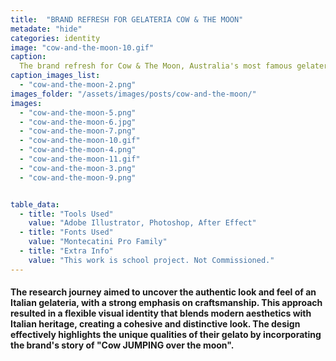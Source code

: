 ```yaml
---
title:  "BRAND REFRESH FOR GELATERIA COW & THE MOON"
metadate: "hide"
categories: identity
image: "cow-and-the-moon-10.gif"
caption: 
  The brand refresh for Cow & The Moon, Australia's most famous gelateria, aimed to reflect the brand's core values and market positioning. The challenge was to highlight the family-owned nature, legacy, and authenticity of their gelato, which is positioned as a small luxury. 
caption_images_list: 
  - "cow-and-the-moon-2.png"
images_folder: "/assets/images/posts/cow-and-the-moon/"
images:
  - "cow-and-the-moon-5.png"
  - "cow-and-the-moon-6.jpg"
  - "cow-and-the-moon-7.png"
  - "cow-and-the-moon-10.gif"
  - "cow-and-the-moon-4.png"
  - "cow-and-the-moon-11.gif"
  - "cow-and-the-moon-3.png"
  - "cow-and-the-moon-9.png"


table_data:
  - title: "Tools Used"
    value: "Adobe Illustrator, Photoshop, After Effect"
  - title: "Fonts Used"
    value: "Montecatini Pro Family"
  - title: "Extra Info"
    value: "This work is school project. Not Commissioned." 
---
```



#### The research journey aimed to uncover the authentic look and feel of an Italian gelateria, with a strong emphasis on craftsmanship. This approach resulted in a flexible visual identity that blends modern aesthetics with Italian heritage, creating a cohesive and distinctive look. The design effectively highlights the unique qualities of their gelato by incorporating the brand's story of "Cow JUMPING over the moon".

<!--
<br>
↳ A flexible visual identity adapts to different aspect ratios while maintaining a consistentcy.
<br>
↳ Pistachio color is used appropriately throughout the graphics as an accent.
<br>
↳ A coaster was created using an abstract cow shape variation, incorporating traditional Italian pattern elements.
<br>
↳ For the campaign, G’ stands for Good, which connects with Australian culture: “G’day,” “G’People,” and “Great Gelato.”
<br>
↳ Merchandise was also created with the venue's heritage in mind, featuring the tagline.
-->